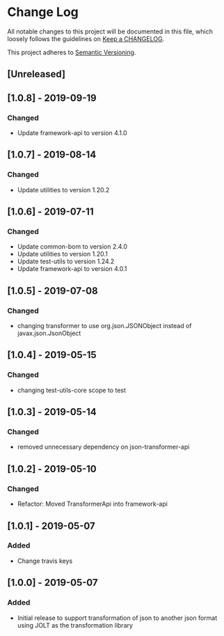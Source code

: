 # Change Log
All notable changes to this project will be documented in this file, which loosely follows the guidelines on [Keep a CHANGELOG](http://keepachangelog.com/).

This project adheres to [Semantic Versioning](http://semver.org/).

## [Unreleased]

## [1.0.8] - 2019-09-19
### Changed
- Update framework-api to version 4.1.0

## [1.0.7] - 2019-08-14
### Changed
- Update utilities to version 1.20.2

## [1.0.6] - 2019-07-11
### Changed
- Update common-bom to version 2.4.0
- Update utilities to version 1.20.1
- Update test-utils to version 1.24.2
- Update framework-api to version 4.0.1

## [1.0.5] - 2019-07-08
### Changed
- changing transformer to use org.json.JSONObject instead of javax.json.JsonObject

## [1.0.4] - 2019-05-15
### Changed
- changing test-utils-core scope to test

## [1.0.3] - 2019-05-14
### Changed
- removed unnecessary dependency on json-transformer-api

## [1.0.2] - 2019-05-10
### Changed
- Refactor: Moved TransformerApi into framework-api

## [1.0.1] - 2019-05-07
### Added
- Change travis keys

## [1.0.0] - 2019-05-07
### Added
- Initial release to support transformation of json to another json format using JOLT as the transformation library
